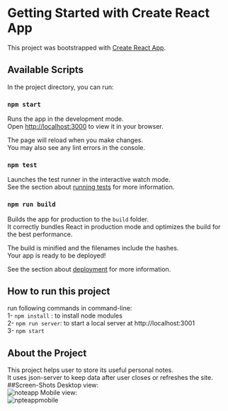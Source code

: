 # Getting Started with Create React App

This project was bootstrapped with [Create React App](https://github.com/facebook/create-react-app).

## Available Scripts

In the project directory, you can run:

### `npm start`

Runs the app in the development mode.\
Open [http://localhost:3000](http://localhost:3000) to view it in your browser.

The page will reload when you make changes.\
You may also see any lint errors in the console.

### `npm test`

Launches the test runner in the interactive watch mode.\
See the section about [running tests](https://facebook.github.io/create-react-app/docs/running-tests) for more information.

### `npm run build`

Builds the app for production to the `build` folder.\
It correctly bundles React in production mode and optimizes the build for the best performance.

The build is minified and the filenames include the hashes.\
Your app is ready to be deployed!

See the section about [deployment](https://facebook.github.io/create-react-app/docs/deployment) for more information.

## How to run this project  
run following commands in command-line:   
1- `npm install` : to install node modules  
2- `npm run server`: to start a local server at http://localhost:3001  
3- `npm start`  

## About the Project

This project helps user to store its useful personal notes.  
It uses json-server to keep data after user closes or refreshes the site.  
 ##Screen-Shots
 Desktop view:  
 ![noteapp](https://github.com/AmanSingh1605/NoteApp/assets/125572956/1a062f85-dd11-4e94-b0f8-119f6d4d44bd)
Mobile view:  
![npteappmobile](https://github.com/AmanSingh1605/NoteApp/assets/125572956/264b619c-363c-459c-ac58-321e60e51b6a)

